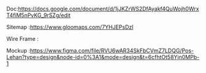 Doc:https://docs.google.com/document/d/1jJKZrWS2DfAyakf4QuWojh0WrxT4fiM5nPvKG_9rSZg/edit

Sitemap :https://www.gloomaps.com/7YHJEPsDzl 

Wire Frame :

Mockup :https://www.figma.com/file/RVU6wAR34SkFbCVmZ7LDQG/Pos-Lehan?type=design&node-id=0%3A1&mode=design&t=6cfhtOt58Yjn0MPb-1
